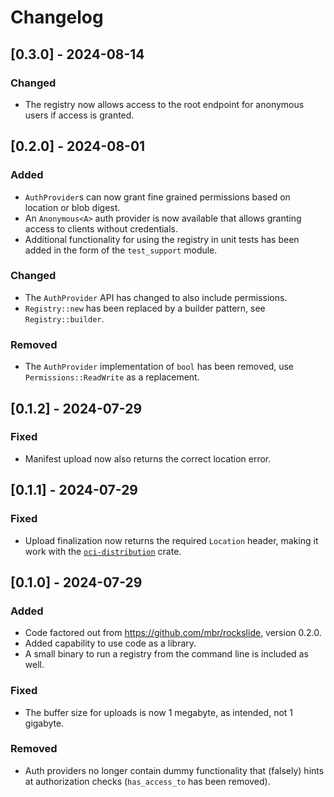 # Changelog

## [0.3.0] - 2024-08-14

### Changed

* The registry now allows access to the root endpoint for anonymous users if access is granted.

## [0.2.0] - 2024-08-01

### Added

* `AuthProvider`s can now grant fine grained permissions based on location or blob digest.
* An `Anonymous<A>` auth provider is now available that allows granting access to clients without credentials.
* Additional functionality for using the registry in unit tests has been added in the form of the
  `test_support` module.

### Changed

* The `AuthProvider` API has changed to also include permissions.
* `Registry::new` has been replaced by a builder pattern, see `Registry::builder`.

### Removed

* The `AuthProvider` implementation of `bool` has been removed, use `Permissions::ReadWrite` as a replacement.

## [0.1.2] - 2024-07-29

### Fixed

* Manifest upload now also returns the correct location error.

## [0.1.1] - 2024-07-29

### Fixed

* Upload finalization now returns the required `Location` header, making it work with the [`oci-distribution`](https://docs.rs/oci-distribution) crate.

## [0.1.0] - 2024-07-29

### Added

* Code factored out from <https://github.com/mbr/rockslide>, version 0.2.0.
* Added capability to use code as a library.
* A small binary to run a registry from the command line is included as well.

### Fixed

* The buffer size for uploads is now 1 megabyte, as intended, not 1 gigabyte.

### Removed

* Auth providers no longer contain dummy functionality that (falsely) hints at authorization checks (`has_access_to` has been removed).
